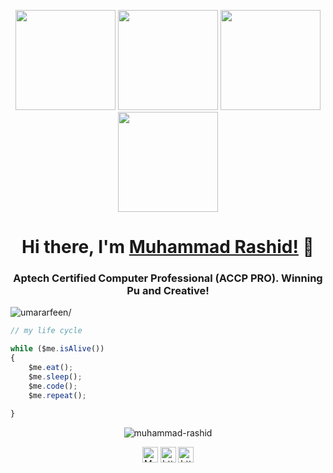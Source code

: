 <p align="center"> <img src="https://octodex.github.com/images/vinyltocat.png" height="160px" width="160px"> <img src="https://octodex.github.com/images/daftpunktocat-thomas.gif" height="160px" width="160px"> <img src="https://octodex.github.com/images/daftpunktocat-guy.gif" height="160px" width="160px"> <img src="https://octodex.github.com/images/Robotocat.png" height="160px" width="160px"></p>

<h1 align="center">Hi there, I'm <a href="https://iamrashy.netlify.app/"  target="_blank">Muhammad Rashid!</a> 👋</h1>
    
<h3 align="center">Aptech Certified Computer Professional (ACCP PRO). Winning Pu and Creative!</h3>
<p align="left"> <img src="https://komarev.com/ghpvc/?username=MdRashid62&style=flat&color=blue" alt=umararfeen/> </p>

````js
// my life cycle

while ($me.isAlive())
{
    $me.eat();
    $me.sleep();
    $me.code();
    $me.repeat();
    
}
````

<p align="center"> <img src="https://github-readme-stats.vercel.app/api?username=MdRashid62&count_private=true&show_icons=true&theme=radical" alt=muhammad-rashid /> </p>


<p align="center"> 
<a href="https://twitter.com/Mr62Rashy" target="blank"><img align="center" src=https://cdn.jsdelivr.net/npm/simple-icons@3.0.1/icons/twitter.svg alt="Mr62Rashy" height="25" width="25" /></a>
<a href="https://www.linkedin.com/in/mdrashid62/" target="blank"><img align="center" src=https://cdn.jsdelivr.net/npm/simple-icons@3.0.1/icons/linkedin.svg alt="https://www.linkedin.com/in/mdrashid62/" height="25" width="25" /></a>   
    <a href="https://www.instagram.com/rockin_rashid/" target="blank"><img align="center" src=https://cdn.jsdelivr.net/npm/simple-icons@3.0.1/icons/instagram.svg alt="https://www.linkedin.com/in/mdrashid62/" height="25" width="25" /></a>
</p>
